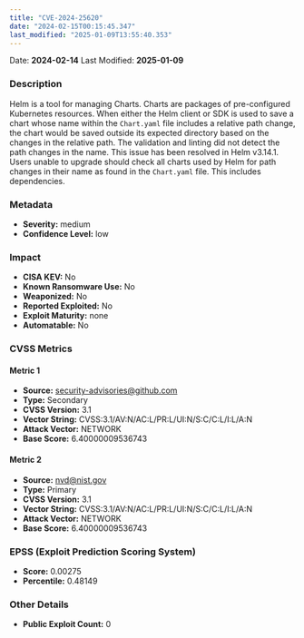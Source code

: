 ```yaml
---
title: "CVE-2024-25620"
date: "2024-02-15T00:15:45.347"
last_modified: "2025-01-09T13:55:40.353"
---
```


Date: **2024-02-14** Last Modified: **2025-01-09**

### Description  
Helm is a tool for managing Charts. Charts are packages of pre-configured Kubernetes resources. When either the Helm client or SDK is used to save a chart whose name within the `Chart.yaml` file includes a relative path change, the chart would be saved outside its expected directory based on the changes in the relative path. The validation and linting did not detect the path changes in the name. This issue has been resolved in Helm v3.14.1. Users unable to upgrade should check all charts used by Helm for path changes in their name as found in the `Chart.yaml` file. This includes dependencies.

### Metadata  
- **Severity:** medium
- **Confidence Level:** low

### Impact  
- **CISA KEV:** No
- **Known Ransomware Use:** No
- **Weaponized:** No
- **Reported Exploited:** No
- **Exploit Maturity:** none
- **Automatable:** No

### CVSS Metrics  

#### Metric 1
- **Source:** security-advisories@github.com
- **Type:** Secondary
- **CVSS Version:** 3.1
- **Vector String:** CVSS:3.1/AV:N/AC:L/PR:L/UI:N/S:C/C:L/I:L/A:N
- **Attack Vector:** NETWORK
- **Base Score:** 6.40000009536743

#### Metric 2
- **Source:** nvd@nist.gov
- **Type:** Primary
- **CVSS Version:** 3.1
- **Vector String:** CVSS:3.1/AV:N/AC:L/PR:L/UI:N/S:C/C:L/I:L/A:N
- **Attack Vector:** NETWORK
- **Base Score:** 6.40000009536743


### EPSS (Exploit Prediction Scoring System)  
- **Score:** 0.00275
- **Percentile:** 0.48149

### Other Details  
- **Public Exploit Count:** 0
